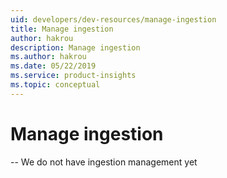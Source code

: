 ```yaml
---
uid: developers/dev-resources/manage-ingestion
title: Manage ingestion
author: hakrou
description: Manage ingestion 
ms.author: hakrou
ms.date: 05/22/2019
ms.service: product-insights
ms.topic: conceptual
---
```


# Manage ingestion 

-- We do not have ingestion management yet 